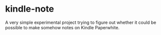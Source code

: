 # kindle-note
A very simple experimental project trying to figure out whether it could be possible to make somehow notes on Kindle Paperwhite. 
